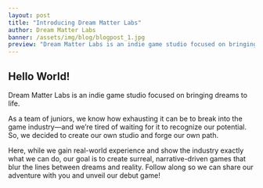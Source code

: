 ```yaml
---
layout: post
title: "Introducing Dream Matter Labs"
author: Dream Matter Labs
banner: /assets/img/blog/blogpost_1.jpg
preview: "Dream Matter Labs is an indie game studio focused on bringing dreams to life."
---
```

<h2 class="post-heading">Hello World!</h2>

Dream Matter Labs is an indie game studio focused on bringing dreams to life. 

As a team of juniors, we know how exhausting it can be to break into the game industry—and we’re tired of waiting for it to recognize our potential. So, we decided to create our own studio and forge our own path.

Here, while we gain real-world experience and show the industry exactly what we can do, our goal is to create surreal, narrative-driven games that blur the lines between dreams and reality. Follow along so we can share our adventure with you and unveil our debut game!